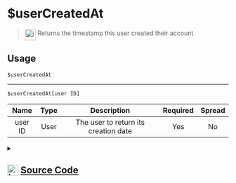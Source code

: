 # $userCreatedAt
> <img align="top" src="https://upload.wikimedia.org/wikipedia/commons/thumb/e/e4/Infobox_info_icon.svg/160px-Infobox_info_icon.svg.png?20150409153300" alt="image" width="25" height="auto"> Returns the timestamp this user created their account
## Usage
```
$userCreatedAt
```
---
```
$userCreatedAt[user ID]
```
| Name | Type | Description | Required | Spread
| :---: | :---: | :---: | :---: | :---: |
user ID | User | The user to return its creation date | Yes | No
<details>
<summary>
    
## <img align="top" src="https://cdn4.iconfinder.com/data/icons/iconsimple-logotypes/512/github-512.png" alt="image" width="25" height="auto">  [Source Code](https://github.com/tryforge/ForgeScript-V2/blob/main/src/native/userCreatedAt.ts)
    
</summary>
    
```ts
import noop from "../functions/noop"
import { ArgType, NativeFunction, Return } from "../structures"

export default new NativeFunction({
    name: "$userCreatedAt",
    version: "1.0.2",
    description: "Returns the timestamp this user created their account",
    unwrap: true,
    args: [
        {
            name: "user ID",
            description: "The user to return its creation date",
            required: true,
            rest: false,
            type: ArgType.User
        }
    ],
    brackets: false,
    async execute(ctx, [ user ]) {
        return Return.success(
            (user ?? ctx.user)?.createdTimestamp
        )
    },
})
```
    
</details>